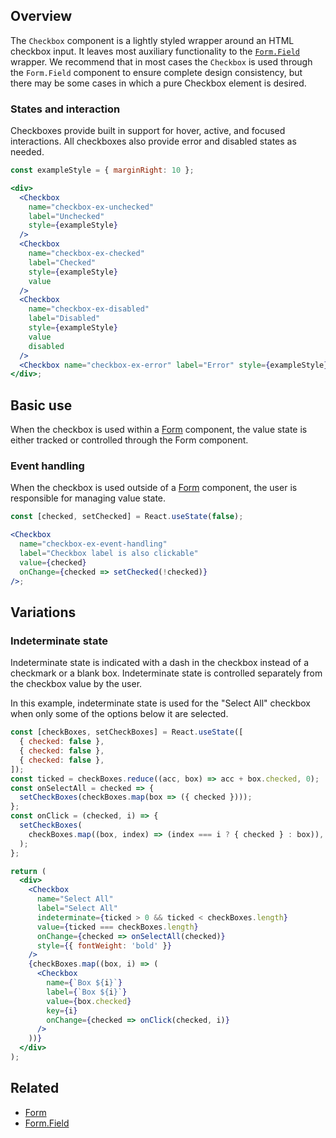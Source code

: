 ## Overview

The `Checkbox` component is a lightly styled wrapper around an HTML checkbox input. It leaves most auxiliary functionality to the [`Form.Field`](#/React%20Components/FormField) wrapper. We recommend that in most cases the `Checkbox` is used through the `Form.Field` component to ensure complete design consistency, but there may be some cases in which a pure Checkbox element is desired.

### States and interaction

Checkboxes provide built in support for hover, active, and focused interactions. All checkboxes also provide error and disabled states as needed.

```jsx
const exampleStyle = { marginRight: 10 };

<div>
  <Checkbox
    name="checkbox-ex-unchecked"
    label="Unchecked"
    style={exampleStyle}
  />
  <Checkbox
    name="checkbox-ex-checked"
    label="Checked"
    style={exampleStyle}
    value
  />
  <Checkbox
    name="checkbox-ex-disabled"
    label="Disabled"
    style={exampleStyle}
    value
    disabled
  />
  <Checkbox name="checkbox-ex-error" label="Error" style={exampleStyle} error />
</div>;
```

## Basic use

When the checkbox is used within a [Form](#Form) component, the value state is either tracked or controlled through the Form component.

### Event handling

When the checkbox is used outside of a [Form](#Form) component, the user is responsible for managing value state.

```jsx
const [checked, setChecked] = React.useState(false);

<Checkbox
  name="checkbox-ex-event-handling"
  label="Checkbox label is also clickable"
  value={checked}
  onChange={checked => setChecked(!checked)}
/>;
```

## Variations

### Indeterminate state

Indeterminate state is indicated with a dash in the checkbox instead of a checkmark or a blank box. Indeterminate state is controlled separately from the checkbox value by the user.

In this example, indeterminate state is used for the "Select All" checkbox when only some of the options below it are selected.

```jsx
const [checkBoxes, setCheckBoxes] = React.useState([
  { checked: false },
  { checked: false },
  { checked: false },
]);
const ticked = checkBoxes.reduce((acc, box) => acc + box.checked, 0);
const onSelectAll = checked => {
  setCheckBoxes(checkBoxes.map(box => ({ checked })));
};
const onClick = (checked, i) => {
  setCheckBoxes(
    checkBoxes.map((box, index) => (index === i ? { checked } : box)),
  );
};

return (
  <div>
    <Checkbox
      name="Select All"
      label="Select All"
      indeterminate={ticked > 0 && ticked < checkBoxes.length}
      value={ticked === checkBoxes.length}
      onChange={checked => onSelectAll(checked)}
      style={{ fontWeight: 'bold' }}
    />
    {checkBoxes.map((box, i) => (
      <Checkbox
        name={`Box ${i}`}
        label={`Box ${i}`}
        value={box.checked}
        key={i}
        onChange={checked => onClick(checked, i)}
      />
    ))}
  </div>
);
```

## Related

- [Form](#/React%20Components/Form)
- [Form.Field](#/React%20Components/FormField)
